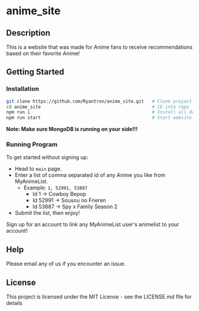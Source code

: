 # anime_site

## Description
This is a website that was made for Anime fans to receive recommendations based on their favorite Anime!

## Getting Started

### Installation


```bash
git clone https://github.com/Ryantron/anime_site.git   # Clone project
cd anime_site                                          # CD into repo
npm run i                                              # Install all dependencies
npm run start                                          # Start website
```

**Note: Make sure MongoDB is running on your side!!!**

### Running Program
To get started without signing up:
- Head to `main` page.
- Enter a list of comma separated id of any Anime you like from MyAnimeList.
  - Example: `1, 52991, 53887`
    - Id 1 -> Cowboy Bepop
    - Id 52991 -> Sousou no Frieren
    - Id 53887 -> Spy x Family Season 2
- Submit the list, then enjoy!

Sign up for an account to link any MyAnimeList user's animelist to your account!


## Help

Please email any of us if you encounter an issue.

## License

This project is licensed under the MIT License - see the LICENSE.md file for details
